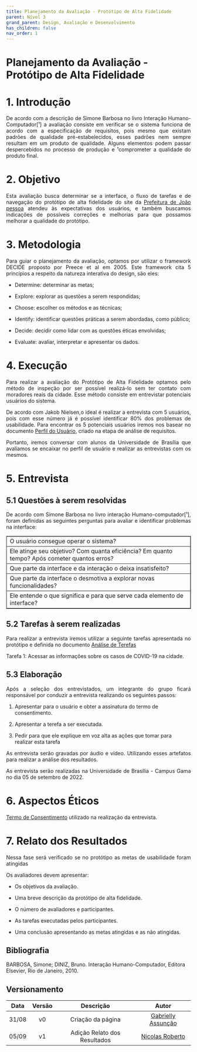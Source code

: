 ```yaml
---
title: Planejamento da Avaliação - Protótipo de Alta Fidelidade
parent: Nível 3
grand_parent: Design, Avaliação e Desenvolvimento
has_children: false
nav_order: 1
---
```


# Planejamento da Avaliação - Protótipo de Alta Fidelidade

# 1. Introdução

<p align = "justify">De acordo com a descrição de Simone Barbosa no livro Interação Humano-Computador[¹] a avaliação consiste em verificar se o sistema funciona de acordo com a especificação de requisitos, pois mesmo que existam padrões de qualidade pré-estabelecidos, esses padrões nem sempre resultam em um produto de qualidade. Alguns elementos podem passar despercebidos
no processo de produção e ¹comprometer a qualidade do produto final. </p>

# 2. Objetivo

<p align="justify">Esta avaliação busca determinar se a interface, o fluxo de tarefas e de navegação do protótipo de alta fidelidade do site da <a href="https://www.joaopessoa.pb.gov.br/">Prefeitura de João pessoa</a> atendeu às expectativas dos usuários, e também buscamos indicações de possíveis correções e melhorias para que possamos melhorar a qualidade do protótipo. </p>

# 3. Metodologia

<p align="justify">Para guiar o planejamento da avaliação, optamos por utilizar o framework DECIDE proposto por Preece et al em 2005. Este framework cita 5 princípios a respeito da natureza interativa do design, são eles: </p>

- Determine: determinar as metas;

- Explore: explorar as questões a serem respondidas;

- Choose: escolher os métodos e as técnicas;

- Identify: identificar questões práticas a serem abordadas, como público;

- Decide: decidir como lidar com as questões éticas envolvidas;

- Evaluate: avaliar, interpretar e apresentar os dados.

# 4. Execução

<p align="justify">Para realizar a avaliação do Protótipo de Alta Fidelidade optamos pelo método de inspeção por ser possível realizá-lo sem ter contato com moradores reais da cidade. Esse método consiste em entrevistar potenciais usuários do sistema.</p>

<p align="justify">De acordo com Jakob Nielsen,o ideal é realizar a entrevista com 5 usuários, pois com esse número já é possível identificar 80% dos problemas de usabilidade. Para encontrar os 5 potenciais usuários iremos nos basear no documento <a href="https://interacao-humano-computador.github.io/2022.1-Prefeitura_Joao_Pessoa/AnaliseDeRequisitos/perfilDeUsuario.html">Perfil do Usuário</a>, criado na etapa de análise de requisitos.
</p>

<p align="justify">Portanto, iremos conversar com alunos da Universidade de Brasília que avaliamos se encaixar no perfil de usuário e realizar as entrevistas com os mesmos.</p>

# 5. Entrevista

## 5.1 Questões à serem resolvidas

<p align="justify">
De acordo com Simone Barbosa no livro interação Humano-computador[¹], foram definidas as seguintes perguntas para avaliar e identificar problemas na interface:</p>

<table border="1">
	<tr>
		<td>O usuário consegue operar o sistema?</td>
	</tr>
	<tr>
		<td>Ele atinge seu objetivo? Com quanta eficiência? Em quanto tempo? Após cometer quantos erros?</td>
	</tr>
	<tr>
		<td>Que parte da interface e da interação o deixa insatisfeito?</td>
	</tr>
	<tr>
		<td>Que parte da interface o desmotiva a explorar novas funcionalidades?</td>
	</tr>
	<tr>
		<td>Ele entende o que significa e para que serve cada elemento de interface?</td>
	</tr>
</table>

## 5.2 Tarefas à serem realizadas

<p align="justify">Para realizar a entrevista iremos utilizar a seguinte tarefas apresentada no protótipo e definida no documento <a href="https://interacao-humano-computador.github.io/2022.1-Prefeitura_Joao_Pessoa/AnaliseDeRequisitos/analiseDasTarefas.html">Análise de Terefas</a></p>

Tarefa 1: Acessar as informações sobre os casos de COVID-19 na cidade.

## 5.3 Elaboração

<p align="justify">Após a seleção dos entrevistados, um integrante do grupo ficará responsável por conduzir a entrevista realizando os seguintes passos:</p>

1. Apresentar para o usuário e obter a assinatura do termo de consentimento.

2. Apresentar a terefa a ser executada.

3. Pedir para que ele explique em voz alta as ações que tomar para realizar esta tarefa

<p align="justify">As entrevista serão gravadas por áudio e vídeo. Utilizando esses artefatos para realizar a análise dos resultados.</p>

<p align="justify">As entrevista serão realizadas na Universidade de Brasília - Campus Gama no dia  05 de setembro de 2022.</p>

# 6. Aspectos Éticos

<p align="justify"><a href="https://github.com/Interacao-Humano-Computador/2022.1-Prefeitura_Joao_Pessoa/blob/main/docs/assets/Termo_de_Consentimento.pdf">Termo de Consentimento</a> utilizado na realização da entrevista.</p>

# 7. Relato dos Resultados

<p align = "justify">Nessa fase será verificado se no protótipo as metas de usabilidade foram atingidas  </p>
Os avaliadores devem apresentar:

- <p align = "justify">Os objetivos da avaliação.</p>

- <p align = "justify">Uma breve descrição da protótipo de alta fidelidade.</p>

- <p align = "justify">O número de avaliadores e participantes.</p>

- <p align = "justify">As tarefas executadas pelos participantes.</p>

- <p align = "justify">Uma conclusão apresentando as metas atingidas e as não atingidas.</p>


## Bibliografia

BARBOSA, Simone; DINIZ, Bruno. Interação Humano-Computador, Editora Elsevier, Rio de Janeiro, 2010.

## Versionamento

| Data  | Versão |     Descrição     |                    Autor                     |
|:-----:|:------:|:-----------------:|:--------------------------------------------:|
| 31/08 |   v0   | Criação da página | [Gabrielly Assunção](https://github.com/GabriellyAssuncao) |
| 05/09 |   v1   | Adição Relato dos Resultados | [Nicolas Roberto](https://github.com/Nicolas-Roberto) |
